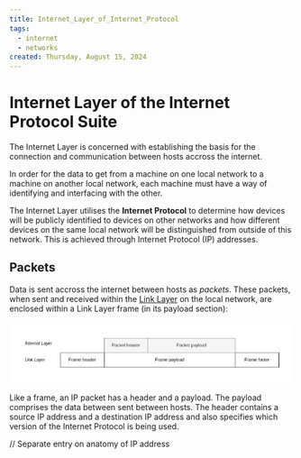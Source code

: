 ```yaml
---
title: Internet_Layer_of_Internet_Protocol
tags:
  - internet
  - networks
created: Thursday, August 15, 2024
---
```


# Internet Layer of the Internet Protocol Suite

The Internet Layer is concerned with establishing the basis for the connection
and communication between hosts accross the internet.

In order for the data to get from a machine on one local network to a machine on
another local network, each machine must have a way of identifying and
interfacing with the other.

The Internet Layer utilises the **Internet Protocol** to determine how devices
will be publicly identified to devices on other networks and how different
devices on the same local network will be distinguished from outside of this
network. This is achieved through Internet Protocol (IP) addresses.

## Packets

Data is sent accross the internet between hosts as _packets_. These packets,
when sent and received within the
[Link Layer](Link_Layer_of_Internet_Protocol.md) on the local network, are
enclosed within a Link Layer frame (in its payload section):

![Internet Layer packet](../img/internet-layer-packet-revised.png)

Like a frame, an IP packet has a header and a payload. The payload comprises the
data between sent between hosts. The header contains a source IP address and a
destination IP address and also specifies which version of the Internet Protocol
is being used.

// Separate entry on anatomy of IP address
